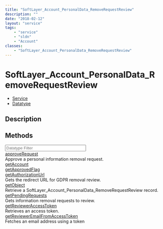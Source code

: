 ```yaml
---
title: "SoftLayer_Account_PersonalData_RemoveRequestReview"
description: ""
date: "2018-02-12"
layout: "service"
tags:
    - "service"
    - "sldn"
    - "Account"
classes:
    - "SoftLayer_Account_PersonalData_RemoveRequestReview"
---
```

# SoftLayer_Account_PersonalData_RemoveRequestReview
<div id='service-datatype'>
    <ul id='sldn-reference-tabs'>
    <li id='service'> <a href='/reference/services/SoftLayer_Account_PersonalData_RemoveRequestReview' >Service</a></li>    <li id='datatype'> <a href='/reference/datatypes/SoftLayer_Account_PersonalData_RemoveRequestReview' >Datatype</a></li>
    </ul>
</div>

## Description




        
<div id="properties" class="content">
    <h2>Methods</h2>
    <div class="view-filters">
        <div class="clearfix">
            <div class="search-input-box">
                <input placeholder="Datatype Filter" onkeyup="titleSearch(inputId='edit-combine', divId='method-div', elementClass='method-row')" 
                    type="text" id="edit-combine" value="" size="30" maxlength="128" class="form-text">
            </div>
        </div>
    </div>
    <div id="method-div">
            <div class="method-row">
                        <span class='view-field-title'><a href='/reference/services/SoftLayer_Account_PersonalData_RemoveRequestReview/approveRequest'> approveRequest</a> </span>
            <div class='views-field-body'>Approve a personal information removal request.</div>
        </div>
            <div class="method-row">
                        <span class='view-field-title'><a href='/reference/services/SoftLayer_Account_PersonalData_RemoveRequestReview/getAccount'> getAccount</a> </span>
            <div class='views-field-body'></div>
        </div>
            <div class="method-row">
                        <span class='view-field-title'><a href='/reference/services/SoftLayer_Account_PersonalData_RemoveRequestReview/getApprovedFlag'> getApprovedFlag</a> </span>
            <div class='views-field-body'></div>
        </div>
            <div class="method-row">
                        <span class='view-field-title'><a href='/reference/services/SoftLayer_Account_PersonalData_RemoveRequestReview/getAuthorizationUrl'> getAuthorizationUrl</a> </span>
            <div class='views-field-body'>Gets the redirect URL for GDPR removal review.</div>
        </div>
            <div class="method-row">
                        <span class='view-field-title'><a href='/reference/services/SoftLayer_Account_PersonalData_RemoveRequestReview/getObject'> getObject</a> </span>
            <div class='views-field-body'>Retrieve a SoftLayer_Account_PersonalData_RemoveRequestReview record.</div>
        </div>
            <div class="method-row">
                        <span class='view-field-title'><a href='/reference/services/SoftLayer_Account_PersonalData_RemoveRequestReview/getPendingRequests'> getPendingRequests</a> </span>
            <div class='views-field-body'>Gets information removal requests to review.</div>
        </div>
            <div class="method-row">
                        <span class='view-field-title'><a href='/reference/services/SoftLayer_Account_PersonalData_RemoveRequestReview/getReviewerAccessToken'> getReviewerAccessToken</a> </span>
            <div class='views-field-body'>Retrieves an access token.</div>
        </div>
            <div class="method-row">
                        <span class='view-field-title'><a href='/reference/services/SoftLayer_Account_PersonalData_RemoveRequestReview/getReviewerEmailFromAccessToken'> getReviewerEmailFromAccessToken</a> </span>
            <div class='views-field-body'>Fetches an email address using a token</div>
        </div>
        </div>
</div>

